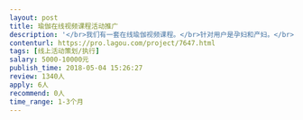 ```yaml
---                
layout: post       
title: 瑜伽在线视频课程活动推广           
description: '</br>我们有一套在线瑜伽视频课程。</br>针对用户是孕妇和产妇。</br>目前都在各种平台正常开课运营，学员人数10万之间。</br>希望通过专业的技术推广让学员人数翻倍。</br>'     
contenturl: https://pro.lagou.com/project/7647.html      
tags: [线上活动策划/执行]            
salary: 5000-10000元          
publish_time: 2018-05-04 15:26:27         
review: 1340人                   
apply: 6人                   
recommend: 0人                   
time_range: 1-3个月              
---                 
```

